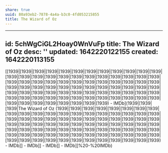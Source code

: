 ```yaml
---
share: true
uuid: 80a93eb2-7878-4a4a-b3c0-4fd053215855
title: The Wizard of Oz
---
```

---
id: 5chWgCiGL2Hoay0WnVuFp
title: The Wizard of Oz
desc: ''
updated: 1642220122155
created: 1642220113155
---

[[1939|[1939|[1939|[1939|[1939|[1939|[1939|[1939|[1939|[1939|[1939|[1939|[1939|[1939|[1939|[1939|[1939|[1939|[1939|[1939|[1939|[1939|[1939|[1939|[1939|[1939|[1939|[1939|[1939|[1939|[1939|[1939|[1939|[1939|[1939|[1939|[1939|[1939|[1939|[1939|[1939|[1939|[1939|[1939|[1939|[1939|[1939|[1939|[1939|[1939|[1939|[1939|[1939|[1939|[1939|[1939|[1939|[1939|[1939|[1939|[1939|[1939|[1939|[1939|[1939|[1939|[1939|[1939|[1939|[1939|[1939|[1939|[1939|[1939|[1939|[1939|[1939|[1939|[1939|[1939) - IMDb](1939|[1939|[1939|The Wizard of Oz (1939|[1939|[1939|[1939|[1939|[1939|[1939|[1939|[1939|[1939|[1939|[1939|[1939|[1939|[1939|[1939|[1939|[1939|[1939|[1939|[1939|[1939|[1939|[1939|[1939|[1939|[1939|[1939|[1939|[1939|[1939|[1939|[1939|[1939|[1939|[1939|[1939|[1939|[1939|[1939|[1939|[1939|[1939|[1939|[1939|[1939|[1939|[1939|[1939|[1939|[1939|[1939|[1939|[1939|[1939|[1939|[1939|[1939|[1939|[1939|[1939|[1939|[1939|[1939|[1939|[1939|[1939|[1939|[1939|[1939|[1939|[1939|[1939|[1939|[1939|[1939|[1939|[1939|[1939|[1939) - IMDb]] - IMDb]] - IMDb]] - IMDb]]%20-%20IMDb)
